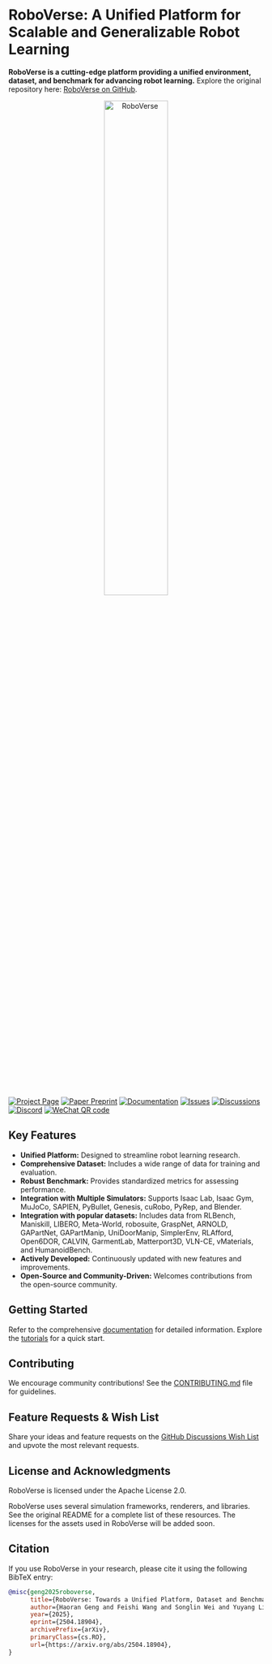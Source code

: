 # RoboVerse: A Unified Platform for Scalable and Generalizable Robot Learning

**RoboVerse is a cutting-edge platform providing a unified environment, dataset, and benchmark for advancing robot learning.**  Explore the original repository here: [RoboVerse on GitHub](https://github.com/RoboVerseOrg/RoboVerse).

<p align="center">
  <img src="docs/source/_static/RoboVerse86.22.svg" width="50%" alt="RoboVerse">
</p>

[![Project Page](https://img.shields.io/badge/project-page-brightgreen)](https://roboverseorg.github.io)
[![Paper Preprint](https://img.shields.io/badge/paper-preprint-red)](https://arxiv.org/abs/2504.18904)
[![Documentation](https://img.shields.io/badge/doc-page-orange)](https://roboverse.wiki)
[![Issues](https://img.shields.io/github/issues/RoboVerseOrg/RoboVerse?color=yellow)](https://github.com/RoboVerseOrg/RoboVerse/issues)
[![Discussions](https://img.shields.io/github/discussions/RoboVerseOrg/RoboVerse?color=blueviolet)](https://github.com/RoboVerseOrg/RoboVerse/discussions)
[![Discord](https://img.shields.io/discord/1356345436927168552?logo=discord&color=blue)](https://discord.gg/6e2CPVnAD3)
[![WeChat QR code](https://img.shields.io/badge/wechat-QR_code-green)](docs/source/_static/wechat.jpg)

## Key Features

*   **Unified Platform:** Designed to streamline robot learning research.
*   **Comprehensive Dataset:** Includes a wide range of data for training and evaluation.
*   **Robust Benchmark:**  Provides standardized metrics for assessing performance.
*   **Integration with Multiple Simulators:** Supports Isaac Lab, Isaac Gym, MuJoCo, SAPIEN, PyBullet, Genesis, cuRobo, PyRep, and Blender.
*   **Integration with popular datasets:** Includes data from RLBench, Maniskill, LIBERO, Meta-World, robosuite, GraspNet, ARNOLD, GAPartNet, GAPartManip, UniDoorManip, SimplerEnv, RLAfford, Open6DOR, CALVIN, GarmentLab, Matterport3D, VLN-CE, vMaterials, and HumanoidBench.
*   **Actively Developed:** Continuously updated with new features and improvements.
*   **Open-Source and Community-Driven:** Welcomes contributions from the open-source community.

## Getting Started

Refer to the comprehensive [documentation](https://roboverse.wiki/metasim/#) for detailed information. Explore the [tutorials](https://roboverse.wiki/metasim/get_started/quick_start/0_static_scene) for a quick start.

## Contributing

We encourage community contributions!  See the [CONTRIBUTING.md](./CONTRIBUTING.md) file for guidelines.

## Feature Requests & Wish List

Share your ideas and feature requests on the [GitHub Discussions Wish List](https://github.com/RoboVerseOrg/RoboVerse/discussions/categories/wish-list) and upvote the most relevant requests.

## License and Acknowledgments

RoboVerse is licensed under the Apache License 2.0.

RoboVerse uses several simulation frameworks, renderers, and libraries. See the original README for a complete list of these resources.  The licenses for the assets used in RoboVerse will be added soon.

## Citation

If you use RoboVerse in your research, please cite it using the following BibTeX entry:

```bibtex
@misc{geng2025roboverse,
      title={RoboVerse: Towards a Unified Platform, Dataset and Benchmark for Scalable and Generalizable Robot Learning},
      author={Haoran Geng and Feishi Wang and Songlin Wei and Yuyang Li and Bangjun Wang and Boshi An and Charlie Tianyue Cheng and Haozhe Lou and Peihao Li and Yen-Jen Wang and Yutong Liang and Dylan Goetting and Chaoyi Xu and Haozhe Chen and Yuxi Qian and Yiran Geng and Jiageng Mao and Weikang Wan and Mingtong Zhang and Jiangran Lyu and Siheng Zhao and Jiazhao Zhang and Jialiang Zhang and Chengyang Zhao and Haoran Lu and Yufei Ding and Ran Gong and Yuran Wang and Yuxuan Kuang and Ruihai Wu and Baoxiong Jia and Carlo Sferrazza and Hao Dong and Siyuan Huang and Yue Wang and Jitendra Malik and Pieter Abbeel},
      year={2025},
      eprint={2504.18904},
      archivePrefix={arXiv},
      primaryClass={cs.RO},
      url={https://arxiv.org/abs/2504.18904},
}